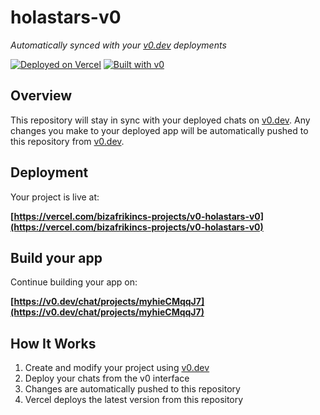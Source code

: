# holastars-v0

*Automatically synced with your [v0.dev](https://v0.dev) deployments*

[![Deployed on Vercel](https://img.shields.io/badge/Deployed%20on-Vercel-black?style=for-the-badge&logo=vercel)](https://vercel.com/bizafrikincs-projects/v0-holastars-v0)
[![Built with v0](https://img.shields.io/badge/Built%20with-v0.dev-black?style=for-the-badge)](https://v0.dev/chat/projects/myhieCMqqJ7)

## Overview

This repository will stay in sync with your deployed chats on [v0.dev](https://v0.dev).
Any changes you make to your deployed app will be automatically pushed to this repository from [v0.dev](https://v0.dev).

## Deployment

Your project is live at:

**[https://vercel.com/bizafrikincs-projects/v0-holastars-v0](https://vercel.com/bizafrikincs-projects/v0-holastars-v0)**

## Build your app

Continue building your app on:

**[https://v0.dev/chat/projects/myhieCMqqJ7](https://v0.dev/chat/projects/myhieCMqqJ7)**

## How It Works

1. Create and modify your project using [v0.dev](https://v0.dev)
2. Deploy your chats from the v0 interface
3. Changes are automatically pushed to this repository
4. Vercel deploys the latest version from this repository